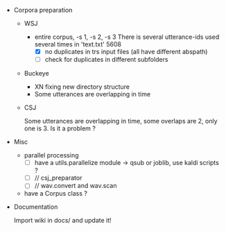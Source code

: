 <!-- -*-org-*- this comment force org-mode in emacs -->

* Corpora preparation

  - WSJ
    - entire corpus, -s 1, -s 2, -s 3
      There is several utterance-ids used several times in 'text.txt' 5608
      - [X] no duplicates in trs input files (all have different abspath)
      - [ ] check for duplicates in different subfolders
  - Buckeye
    - XN fixing new directory structure
    - Some utterances are overlapping in time
  - CSJ

    Some utterances are overlapping in time, some overlaps are 2, only
    one is 3. Is it a problem ?

* Misc

  - parallel processing
    - [ ] have a utils.parallelize module -> qsub or joblib, use kaldi scripts ?
    - [ ] // csj_preparator
    - [ ] // wav.convert and wav.scan

  - have a Corpus class ?

* Documentation

  Import wiki in docs/ and update it!
